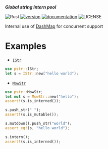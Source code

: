 ***Global string intern pool***  

![Rust](https://github.com/volight/pstr/workflows/Rust/badge.svg)
[![version](https://img.shields.io/crates/v/pstr)](https://crates.io/crates/pstr)
[![documentation](https://docs.rs/pstr/badge.svg)](https://docs.rs/pstr)
![LICENSE](https://img.shields.io/crates/l/pstr)

Internal use of [DashMap](https://crates.io/crates/dashmap) for concurrent support

# Examples
- [`IStr`](https://docs.rs/pstr/0.5.0/pstr/struct.IStr.html)
```rust
use pstr::IStr;
let s = IStr::new("hello world");
```
- [`MowStr`](https://docs.rs/pstr/0.5.0/pstr/struct.MowStr.html)
```rust
use pstr::MowStr;
let mut s = MowStr::new("hello");
assert!(s.is_interned());

s.push_str(" ");
assert!(s.is_mutable());

s.mutdown().push_str("world");
assert_eq!(s, "hello world");

s.intern();
assert!(s.is_interned());
```
